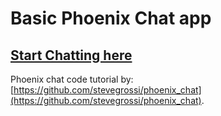 # Basic Phoenix Chat app

## [Start Chatting here](https://young-sands-54503.herokuapp.com/)

Phoenix chat code tutorial by: [https://github.com/stevegrossi/phoenix_chat](https://github.com/stevegrossi/phoenix_chat).
